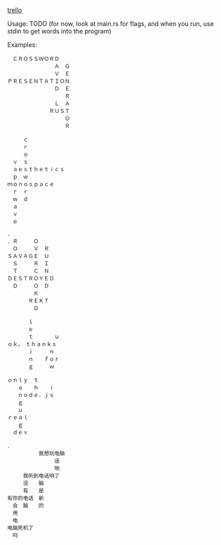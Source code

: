 [trello](https://trello.com/b/bR6wTTtf/rust-crossword)

Usage: TODO (for now, look at main.rs for flags, and when you run, use stdin to get words into the program)

Examples:

```
　ＣＲＯＳＳＷＯＲＤ
　　　　　　　　　Ａ　Ｇ
　　　　　　　　　Ｖ　Ｅ
ＰＲＥＳＥＮＴＡＴＩＯＮ
　　　　　　　　　Ｄ　Ｅ
　　　　　　　　　　　Ｒ
　　　　　　　　　Ｌ　Ａ
　　　　　　　　ＲＵＳＴ
　　　　　　　　　　　Ｏ
　　　　　　　　　　　Ｒ
           
　　　ｃ
　　　ｒ
　　　ｏ
　ｖ　ｓ
　ａｅｓｔｈｅｔｉｃｓ
　ｐ　ｗ
ｍｏｎｏｓｐａｃｅ
　ｒ　ｒ
　ｗ　ｄ
　ａ
　ｖ
　ｅ
 
.
．Ｒ　　　Ｏ
　Ｏ　　　Ｖ　Ｒ
ＳＡＶＡＧＥ　Ｕ
　Ｓ　　　Ｒ　Ｉ
　Ｔ　　　Ｃ　Ｎ
ＤＥＳＴＲＯＹＥＤ
　Ｄ　　　Ｏ　Ｄ
　　　　　Ｋ
　　　　ＲＥＫＴ
　　　　　Ｄ
     
　　　　ｌ
　　　　ｅ
　　　　ｔ　　　　ｕ
ｏｋ，　ｔｈａｎｋｓ
　　　　ｉ　　　ｎ
　　　　ｎ　　ｆｏｒ
　　　　ｇ　　　ｗ
    
ｏｎｌｙ　ｔ
　　ａ　　ｈ　　ｉ
　　ｎｏｄｅ．ｊｓ
　　ｇ
　　ｕ
ｒｅａｌ
　　ｇ
　ｄｅｖ
 
．
　　　　　　我想玩电脑
　　　　　　　　　话
　　　　　　　　　响
　　　我听到电话响了
　　　没　　脑
　　　有　　是
有你的电话　新
　会　脑　　的
　用
　电
电脑死机了
　吗
```
